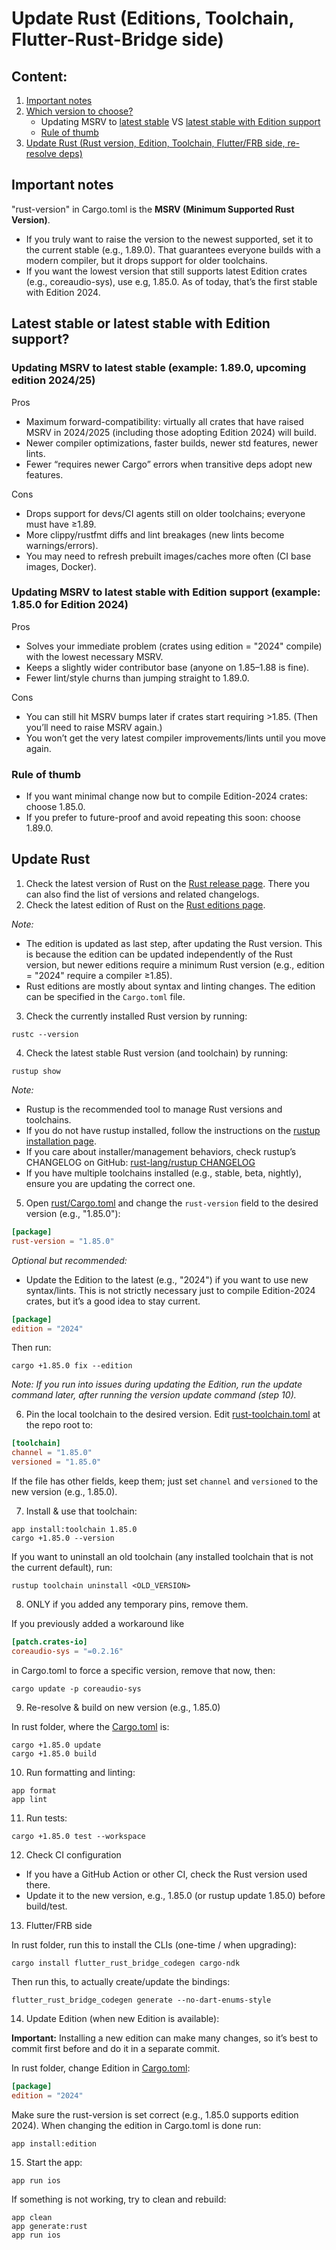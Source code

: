 # Update Rust (Editions, Toolchain, Flutter-Rust-Bridge side)


## Content:

1. [Important notes](#important-notes)
2. [Which version to choose?](#latest-stable-or-latest-stable-with-edition-support)
   - Updating MSRV to [latest stable](#updating-msrv-to-latest-stable-example-1890-upcoming-edition-202425) VS [latest stable with Edition support](#updating-msrv-to-latest-stable-with-edition-support-example-1850-for-edition-2024)
   - [Rule of thumb](#rule-of-thumb)
3. [Update Rust (Rust version, Edition, Toolchain, Flutter/FRB side, re-resolve deps)](#update-rust)


## Important notes

"rust-version" in Cargo.toml is the **MSRV (Minimum Supported Rust Version)**.
- If you truly want to raise the version to the newest supported, set it to the current stable (e.g., 1.89.0). That guarantees everyone builds with a modern compiler, but it drops support for older toolchains.
- If you want the lowest version that still supports latest Edition crates (e.g., coreaudio-sys), use e.g, 1.85.0. As of today, that’s the first stable with Edition 2024.


## Latest stable or latest stable with Edition support?

### Updating MSRV to latest stable (example: 1.89.0, upcoming edition 2024/25)

Pros
- Maximum forward-compatibility: virtually all crates that have raised MSRV in 2024/2025 (including those adopting Edition 2024) will build.
- Newer compiler optimizations, faster builds, newer std features, newer lints.
- Fewer “requires newer Cargo” errors when transitive deps adopt new features.

Cons
- Drops support for devs/CI agents still on older toolchains; everyone must have ≥1.89.
- More clippy/rustfmt diffs and lint breakages (new lints become warnings/errors).
- You may need to refresh prebuilt images/caches more often (CI base images, Docker).

### Updating MSRV to latest stable with Edition support (example: 1.85.0 for Edition 2024)

Pros
- Solves your immediate problem (crates using edition = "2024" compile) with the lowest necessary MSRV.
- Keeps a slightly wider contributor base (anyone on 1.85–1.88 is fine).
- Fewer lint/style churns than jumping straight to 1.89.0.

Cons
- You can still hit MSRV bumps later if crates start requiring >1.85. (Then you’ll need to raise MSRV again.)
- You won’t get the very latest compiler improvements/lints until you move again.

### Rule of thumb
- If you want minimal change now but to compile Edition-2024 crates: choose 1.85.0.
- If you prefer to future-proof and avoid repeating this soon: choose 1.89.0.


## Update Rust

1. Check the latest version of Rust on the [Rust release page](https://releases.rs/). There you can also find the list of versions and related changelogs.
2. Check the latest edition of Rust on the [Rust editions page](https://doc.rust-lang.org/edition-guide/editions/index.html).

_Note:_
- The edition is updated as last step, after updating the Rust version. This is because the edition can be updated independently of the Rust version, but newer editions require a minimum Rust version (e.g., edition = "2024" require a compiler ≥1.85).
- Rust editions are mostly about syntax and linting changes. The edition can be specified in the `Cargo.toml` file.

3. Check the currently installed Rust version by running:
```shell
rustc --version
```

4. Check the latest stable Rust version (and toolchain) by running:

```shell
rustup show
```

_Note:_
- Rustup is the recommended tool to manage Rust versions and toolchains.
- If you do not have rustup installed, follow the instructions on the [rustup installation page](https://rustup.rs/).
- If you care about installer/management behaviors, check rustup’s CHANGELOG on GitHub: [rust-lang/rustup CHANGELOG](https://github.com/rust-lang/rustup/blob/master/CHANGELOG.md)
- If you have multiple toolchains installed (e.g., stable, beta, nightly), ensure you are updating the correct one.

5. Open [rust/Cargo.toml](../rust/Cargo.toml) and change the `rust-version` field to the desired version (e.g., "1.85.0"):

```toml
[package]
rust-version = "1.85.0"
```

_Optional but recommended:_
- Update the Edition to the latest (e.g., "2024") if you want to use new syntax/lints. This is not strictly necessary just to compile Edition-2024 crates, but it’s a good idea to stay current.
  
```toml
[package]
edition = "2024"
```

Then run:

```shell
cargo +1.85.0 fix --edition
```

_Note: If you run into issues during updating the Edition, run the update command later, after running the version update command (step 10)._

6. Pin the local toolchain to the desired version. Edit [rust-toolchain.toml](../rust-toolchain.toml) at the repo root to:

```toml
[toolchain]
channel = "1.85.0"
versioned = "1.85.0"
```

If the file has other fields, keep them; just set `channel` and `versioned` to the new version (e.g., 1.85.0).

7. Install & use that toolchain:

```shell
app install:toolchain 1.85.0
cargo +1.85.0 --version
```

If you want to uninstall an old toolchain (any installed toolchain that is not the current default), run:

```shell
rustup toolchain uninstall <OLD_VERSION>
```

8. ONLY if you added any temporary pins, remove them.

If you previously added a workaround like

```toml
[patch.crates-io]
coreaudio-sys = "=0.2.16"
```

in Cargo.toml to force a specific version, remove that now, then:

```shell
cargo update -p coreaudio-sys
```

9. Re-resolve & build on new version (e.g., 1.85.0)

In rust folder, where the [Cargo.toml](/rust/Cargo.toml) is:

```shell
cargo +1.85.0 update
cargo +1.85.0 build
```

10. Run formatting and linting:

```shell
app format
app lint
```

11. Run tests:

```shell
cargo +1.85.0 test --workspace
```

12. Check CI configuration
- If you have a GitHub Action or other CI, check the Rust version used there.
- Update it to the new version, e.g., 1.85.0 (or rustup update 1.85.0) before build/test.

13. Flutter/FRB side

In rust folder, run this to install the CLIs (one-time / when upgrading):

```shell
cargo install flutter_rust_bridge_codegen cargo-ndk
```

Then run this, to actually create/update the bindings:

```shell
flutter_rust_bridge_codegen generate --no-dart-enums-style
```

14. Update Edition (when new Edition is available):

**Important:**
Installing a new edition can make many changes, so it’s best to commit first before and do it in a separate commit.

In rust folder, change Edition in [Cargo.toml](../rust/Cargo.toml):
```toml
[package]
edition = "2024"
```

Make sure the rust-version is set correct (e.g., 1.85.0 supports edition 2024).
When changing the edition in Cargo.toml is done run:

```shell
app install:edition
```

15. Start the app:

```shell
app run ios
```

If something is not working, try to clean and rebuild:

```shell
app clean
app generate:rust
app run ios
```
